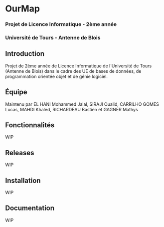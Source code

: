 # OurMap


### Projet de Licence Informatique - 2ème année
### Université de Tours - Antenne de Blois


## Introduction


Projet de 2ème année de Licence Informatique de l'Université de Tours (Antenne de Blois) dans le cadre des UE de bases de données, de programmation orientée objet et de génie logiciel.

## Équipe


Maintenu par EL HANI Mohammed Jalal, SIRAJI Oualid, CARRILHO GOMES Lucas, MAHDI Khaled, RICHARDEAU Bastien et GAGNER Mathys


## Fonctionnalités


WIP

## Releases


WIP

## Installation


WIP

## Documentation


WIP
